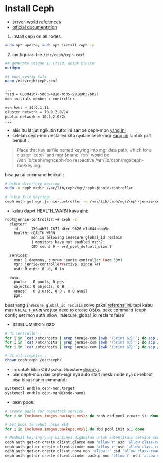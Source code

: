 # Install Ceph 
- [server-world references](https://www.server-world.info/en/note?os=Ubuntu_20.04&p=ceph15&f=1)
- [official documentation](https://docs.ceph.com/en/latest/install/manual-deployment/)

1. install ceph on all nodes
```bash
sudo apt update; sudo apt install ceph -y
```

2. configurasi file `/etc/ceph/ceph.conf`
```bash
## generate unique ID (fsid) untuk cluster
uuidgen

## edit config file
nano /etc/ceph/ceph.conf

...
fsid = 883d49c7-5d63-481d-b5d5-991e9b576b25
mon initials member = controller

mon host = 10.9.1.11
cluster network = 10.9.2.0/24
public network = 10.9.2.0/24
...

```

- abis itu lanjut ngikutin tutor ini sampe ceph-mon [yang ini](https://docs.ceph.com/en/latest/install/manual-deployment/)
- setelah ceph-mon installed kita nyalain ceph-mgr [yang ini](https://docs.ceph.com/en/latest/mgr/administrator/#mgr-administrator-guide). Untuk part berikut :
> Place that key as file named keyring into mgr data path, which for a cluster “ceph” and mgr $name “foo” would be /var/lib/ceph/mgr/ceph-foo respective /var/lib/ceph/mgr/ceph-foo/keyring.

bisa pakai command berikut :

```bash
# bikin dircetory keyring
sudo -u ceph mkdir /var/lib/ceph/mgr/ceph-jennie-controller

# bikin file keyring
ceph auth get mgr.jennie-controller -o /var/lib/ceph/mgr/ceph-jennie-controller/keyring
```

- kalau dapet HEALTH_WARN kaya gini: 
```bash
root@jennie-controller:~# ceph -s
  cluster:
    id:     730a4b51-787f-46ec-9626-e1b644bcba5e
    health: HEALTH_WARN
            mon is allowing insecure global_id reclaim
            1 monitors have not enabled msgr2
            OSD count 0 < osd_pool_default_size 3

  services:
    mon: 1 daemons, quorum jennie-controller (age 33m)
    mgr: jennie-controller(active, since 7m)
    osd: 0 osds: 0 up, 0 in

  data:
    pools:   0 pools, 0 pgs
    objects: 0 objects, 0 B
    usage:   0 B used, 0 B / 0 B avail
    pgs:
```
buat yang `insecure global_id reclaim` solve pakai [referensi ini](https://access.redhat.com/articles/6136242). tapi kalau masih `HEALTH_WARN` we just need to create OSDs.
pake command 1ceph config set mon auth_allow_insecure_global_id_reclaim false`

- SEBELUM BIKIN OSD
```bash
# di controller :
for i in `cat /etc/hosts | grep jennie-com |awk '{print $2}'`; do scp /var/lib/ceph/bootstrap-osd/ceph.keyring $i:/var/lib/ceph/bootstrap-osd/ceph.keyring; done
for i in `cat /etc/hosts | grep jennie-com |awk '{print $2}'`; do scp /etc/ceph/ceph.conf  $i:/etc/ceph/ceph.conf; done
for i in `cat /etc/hosts | grep jennie-com |awk '{print $2}'`; do scp /etc/ceph/ceph.client.admin.keyring $i:/etc/ceph/ceph.client.admin.keyring; done

# di all computes :
chown ceph:ceph /etc/ceph/
```

- ini untuk bikin OSD pakai bluestore [disini ya](https://docs.ceph.com/en/latest/install/manual-deployment/#bluestore). 
- biar ceph-mon dan ceph-mgr nya auto start meski node nya di-reboot bisa bisa jalanin command :
```bash
systemctl enable ceph-mon.target
systemctl enable ceph-mgr@{node-name}
```
- bikin pools 
```bash
# create pools for openstack service
for i in {volumes,images,backups,vms}; do ceph osd pool create $i; done

# Set pool tersebut untuk rbd
for i in {volumes,images,backups,vms}; do rbd pool init $i; done

# Membuat keyring yang nantinya digunakan untuk autentikasi service openstack ke pool ceph
ceph auth get-or-create client.glance mon 'allow r' osd 'allow class-read object_prefix rbd_children, allow rwx pool=images' -o /etc/ceph/ceph.client.glance.keyring  
ceph auth get-or-create client.cinder mon 'allow r' osd 'allow class-read object_prefix rbd_children, allow rwx pool=volumes, allow rwx pool=images' -o /etc/ceph/ceph.client.cinder.keyring  
ceph auth get-or-create client.nova mon 'allow r' osd 'allow class-read object_prefix rbd_children, allow rwx pool=vms, allow rx pool=images' -o /etc/ceph/ceph.client.nova.keyring  
ceph auth get-or-create client.cinder-backup mon 'allow r' osd 'allow class-read object_prefix rbd_children, allow rwx pool=backups' -o /etc/ceph/ceph.client.cinder-backup.keyring
```
